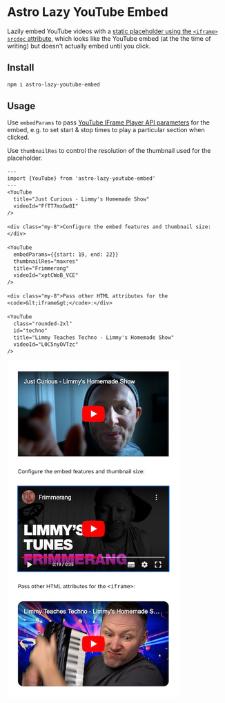 # Astro Lazy YouTube Embed

Lazily embed YouTube videos with a [static placeholder using the `<iframe>` `srcdoc` attribute](https://css-tricks.com/lazy-load-embedded-youtube-videos/), which looks like the YouTube embed (at the the time of writing) but doesn't actually embed until you click.

## Install

```sh
npm i astro-lazy-youtube-embed
```

## Usage

Use `embedParams` to pass [YouTube IFrame Player API parameters](https://developers.google.com/youtube/player_parameters#Parameters) for the embed, e.g. to set start & stop times to play a particular section when clicked.

Use `thumbnailRes` to control the resolution of the thumbnail used for the placeholder.

```astro
---
import {YouTube} from 'astro-lazy-youtube-embed'
---
<YouTube
  title="Just Curious - Limmy's Homemade Show"
  videoId="FfTT7mxGw8I"
/>

<div class="my-8">Configure the embed features and thumbnail size:</div>

<YouTube
  embedParams={{start: 19, end: 22}}
  thumbnailRes="maxres"
  title="Frimmerang"
  videoId="xptCWoB_VCE"
/>

<div class="my-8">Pass other HTML attributes for the <code>&lt;iframe&gt;</code>:</div>

<YouTube
  class="rounded-2xl"
  id="techno"
  title="Limmy Teaches Techno - Limmy's Homemade Show"
  videoId="L0C5nyOVTzc"
/>
```

![Rendered version of the above example code](./example.jpg)